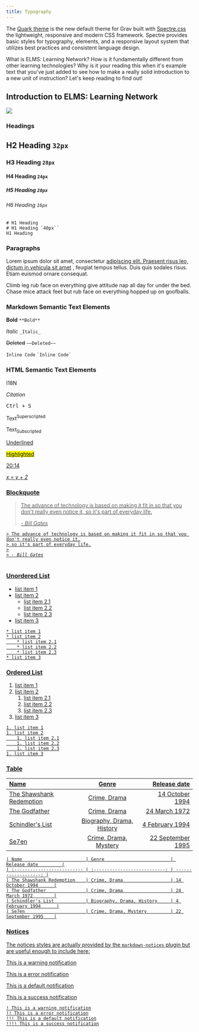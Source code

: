 ```yaml
---
title: Typography
---
```


<div class="notices yellow">
</div>
<p>The <a href="https://github.com/getgrav/grav-theme-quark">Quark theme</a>
 is the new default theme for Grav built with <a href="https://picturepan2.github.io/spectre/">Spectre.css</a>
 the lightweight, responsive and modern CSS framework. Spectre provides  basic styles for typography, elements, and a responsive layout system that utilizes best practices and consistent language design.</p>
<meme-maker image-url="https://images-assets.nasa.gov/image/PIA22085/PIA22085~thumb.jpg" top-text="silly in class" bottom-text="like this" imageurl="https://images-assets.nasa.gov/image/PIA22085/PIA22085~thumb.jpg" toptext="Black Hole With Jet (Artist's Concept)" style="width: 50%;"></meme-maker>
<video-player style="width: 50%; margin: 0px auto; display: block;" source="https://www.youtube.com/watch?v=pKLPQ4ufo64" src="https://www.youtube-nocookie.com/embed/pKLPQ4ufo64?showinfo=0&controls=1&rel=0" iframed="iframed" width="560" height="315" responsive="responsive" caption="What is ELMS:LN? Why is it fundamentally different from any other educational technology that's ever existed? What is sustainable innovation? Why is this so ..." secondary-color="#fff9c4" text-color="#000000" secondary-color-class="yellow lighten-4" text-color-class="black-text" yt-nocookie="yt-nocookie" yt-controls="yt-controls" video-color="FF031D" accent-color="grey" sticky-corner="top-right" resource="#32bdaa59-c2d9-938f-e953" prefix="oer:http://oerschema.org/ schema:http://schema.org/ dc:http://purl.org/dc/terms/ foaf:http://xmlns.com/foaf/0.1/ cc:http://creativecommons.org/ns# bib:http://bib.schema.org " sources="[]" tracks="[]" schema-resource-id="#32bdaa59-c2d9-938f-e953"></video-player>
<p>What is ELMS: Learning Network? How is it fundamentally different from other learning technologies? Why is it your reading this when it's example text that you've just added to see how to make a really solid introduction to a new unit of instruction? Let's keep reading to find out!</p>
<h2>Introduction to ELMS: Learning Network</h2>
<p><img src="https://images-assets.nasa.gov/image/0000559/0000559~thumb.jpg"/></p>
<h3>Headings</h3>
<p></p>
<h2>H2 Heading <code>32px</code>
</h2>
<h3>H3 Heading <code>28px</code>
</h3>
<h4>H4 Heading <code>24px</code>
</h4>
<h5>H5 Heading <code>20px</code>
</h5>
<h6>H6 Heading <code>16px</code>
</h6>
<pre><code class="language-html"># H1 Heading
# H1 Heading `40px``
<span class="h1">H1 Heading</span></code>
</pre>
<h3>Paragraphs</h3>
<p>Lorem ipsum dolor sit amet, consectetur <a href="/gravcms/typography">adipiscing elit. Praesent risus leo, dictum in vehicula sit amet</a>
, feugiat tempus tellus. Duis quis sodales risus. Etiam euismod ornare consequat.</p>
<p>Climb leg rub face on everything give attitude nap all day for under the bed. Chase mice attack feet but rub face on everything hopped up on goofballs.</p>
<h3>Markdown Semantic Text Elements</h3>
<p><strong>Bold</strong>
 <code>**Bold**</code>
</p>
<p><em>Italic</em>
 <code>_Italic_</code>
</p>
<p><del>Deleted</del>
 <code>~~Deleted~~</code>
</p>
<p><code>Inline Code</code>
 <code>`Inline Code`</code>
</p>
<h3>HTML Semantic Text Elements</h3>
<p><abbr>I18N</abbr>
 <code><abbr></abbr>
</code>
</p>
<p><cite>Citation</cite>
 <code><cite></cite>
</code>
</p>
<p><kbd>Ctrl + S</kbd>
 <code><kbd></kbd>
</code>
</p>
<p>Text<sup>Superscripted</sup>
 <code><sup></sup>
</code>
</p>
<p>Text<sub>Subscripted</sub>
 <code><sub></sub>
</code>
</p>
<p><u>Underlined</u>
 <code><u></u>
</code>
<u>
</u>
</p>
<u>
<p><mark>Highlighted</mark>
 <code><mark></mark>
</code>
</p><p><time>20:14</time>
 <code><time></time>
</code>
</p><p><var>x = y + 2</var>
 <code><var></var>
</code>
</p>
<h3>Blockquote</h3>
<blockquote>
<p>The advance of technology is based on making it fit in so that you don't really even notice it,
so it's part of everyday life.</p><p><cite>- Bill Gates</cite>
</p>
</blockquote>
<pre><code class="language-markdown">> The advance of technology is based on making it fit in so that you don't really even notice it,
> so it's part of everyday life.
>
> <cite>- Bill Gates</cite>
</code>
</pre>
<h3>Unordered List</h3>
<ul>
<li>list item 1</li>
<li>list item 2
<ul>
<li>list item 2.1</li>
<li>list item 2.2</li>
<li>list item 2.3</li>
</ul>
</li>
<li>list item 3</li>
</ul>
<pre><code class="language-markdown">* list item 1
* list item 2
    * list item 2.1
    * list item 2.2
    * list item 2.3
* list item 3</code>
</pre>
<h3>Ordered List</h3>
<ol>
<li>list item 1</li>
<li>list item 2
<ol>
<li>list item 2.1</li>
<li>list item 2.2</li>
<li>list item 2.3</li>
</ol>
</li>
<li>list item 3</li>
</ol>
<pre><code class="language-markdown">1. list item 1
1. list item 2
    1. list item 2.1
    1. list item 2.2
    1. list item 2.3
1. list item 3</code>
</pre>
<h3>Table</h3>
<table>
<thead>
<tr>
<th style="text-align: left;">Name</th>
<th style="text-align: center;">Genre</th>
<th style="text-align: right;">Release date</th>
</tr>
</thead>
<tbody>
<tr>
<td style="text-align: left;">The Shawshank Redemption</td>
<td style="text-align: center;">Crime, Drama</td>
<td style="text-align: right;">14 October 1994</td>
</tr>
<tr>
<td style="text-align: left;">The Godfather</td>
<td style="text-align: center;">Crime, Drama</td>
<td style="text-align: right;">24 March 1972</td>
</tr>
<tr>
<td style="text-align: left;">Schindler's List</td>
<td style="text-align: center;">Biography, Drama, History</td>
<td style="text-align: right;">4 February 1994</td>
</tr>
<tr>
<td style="text-align: left;">Se7en</td>
<td style="text-align: center;">Crime, Drama, Mystery</td>
<td style="text-align: right;">22 September 1995</td>
</tr>
</tbody>
</table>
<pre><code class="language-markdown">| Name                        | Genre                         | Release date         |
| :-------------------------- | :---------------------------: | -------------------: |
| The Shawshank Redemption    | Crime, Drama                  | 14 October 1994      |
| The Godfather               | Crime, Drama                  | 24 March 1972        |
| Schindler's List            | Biography, Drama, History     | 4 February 1994      |
| Se7en                       | Crime, Drama, Mystery         | 22 September 1995    |</code>
</pre>
<h3>Notices</h3>
<p>The notices styles are actually provided by the <code>markdown-notices</code>
 plugin but are useful enough to include here:</p>
<div class="notices yellow">
<p>This is a warning notification</p>
</div>
<div class="notices red">
<p>This is a error notification</p>
</div>
<div class="notices blue">
<p>This is a default notification</p>
</div>
<div class="notices green">
<p>This is a success notification</p>
</div>
<pre><code class="language-markdown">! This is a warning notification
!! This is a error notification
!!! This is a default notification
!!!! This is a success notification</code>
</pre>
</u>
